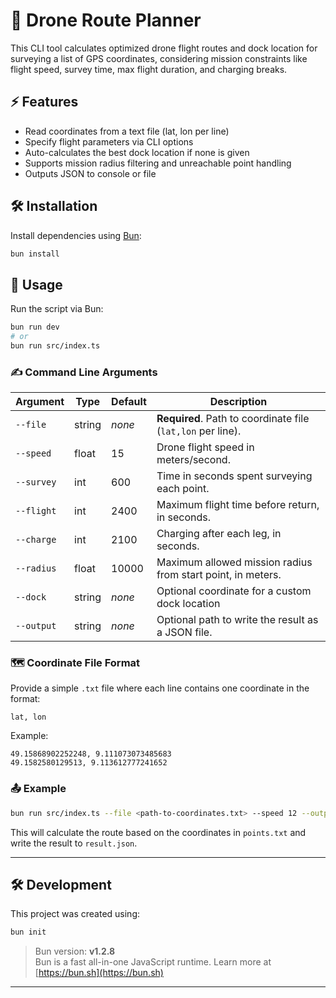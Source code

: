 # 🚀 Drone Route Planner

This CLI tool calculates optimized drone flight routes and dock location for surveying a list of GPS coordinates, considering mission constraints like flight speed, survey time, max flight duration, and charging breaks.

## ⚡ Features

- Read coordinates from a text file (lat, lon per line)
- Specify flight parameters via CLI options
- Auto-calculates the best dock location if none is given
- Supports mission radius filtering and unreachable point handling
- Outputs JSON to console or file

## 🛠️ Installation

Install dependencies using [Bun](https://bun.sh):

```bash
bun install
```

## 🚀 Usage

Run the script via Bun:

```bash
bun run dev
# or
bun run src/index.ts
```

### ✍️ Command Line Arguments

| Argument         | Type   | Default | Description                                                                 |
|------------------|--------|---------|-----------------------------------------------------------------------------|
| `--file`         | string | _none_  | **Required**. Path to coordinate file (`lat,lon` per line).                |
| `--speed`        | float  | 15      | Drone flight speed in meters/second.                                       |
| `--survey`       | int    | 600     | Time in seconds spent surveying each point.                                |
| `--flight`       | int    | 2400    | Maximum flight time before return, in seconds.                             |
| `--charge`       | int    | 2100    | Charging after each leg, in seconds.                         |
| `--radius`       | float  | 10000   | Maximum allowed mission radius from start point, in meters.                |
| `--dock`         | string | _none_  | Optional coordinate for a custom dock location                             |
| `--output`       | string | _none_  | Optional path to write the result as a JSON file.                          |

### 🗺️ Coordinate File Format

Provide a simple `.txt` file where each line contains one coordinate in the format:

```
lat, lon
```

Example:

```
49.15868902252248, 9.111073073485683
49.1582580129513, 9.113612777241652
```

### 📤 Example

```bash
bun run src/index.ts --file <path-to-coordinates.txt> --speed 12 --output result.json
```

This will calculate the route based on the coordinates in `points.txt` and write the result to `result.json`.

---

## 🛠️ Development

This project was created using:

```bash
bun init
```

> Bun version: **v1.2.8**  
> Bun is a fast all-in-one JavaScript runtime. Learn more at [https://bun.sh](https://bun.sh)

---